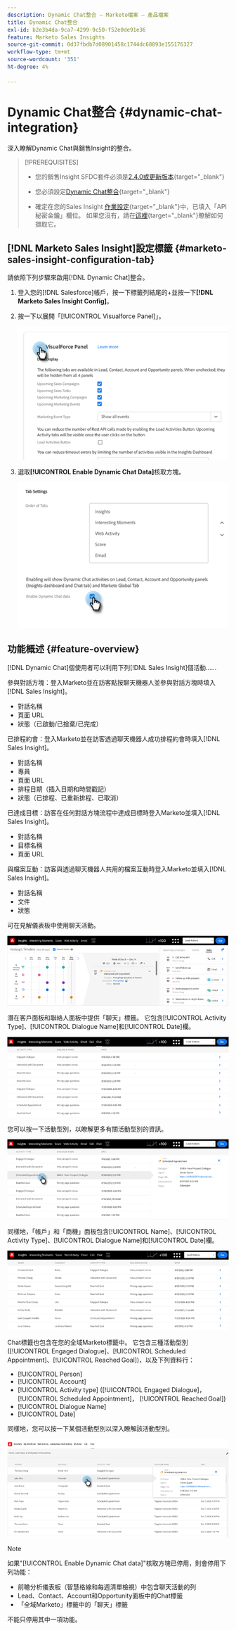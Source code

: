 ```yaml
---
description: Dynamic Chat整合 — Marketo檔案 — 產品檔案
title: Dynamic Chat整合
exl-id: b2e3b4da-9ca7-4299-9c50-f52e0de91e36
feature: Marketo Sales Insights
source-git-commit: 0d37fbdb7d08901458c1744dc68893e155176327
workflow-type: tm+mt
source-wordcount: '351'
ht-degree: 4%

---
```


# Dynamic Chat整合 {#dynamic-chat-integration}

深入瞭解Dynamic Chat與銷售Insight的整合。

>[!PREREQUISITES]
>
>* 您的銷售Insight SFDC套件必須是[2.4.0或更新版本](/help/marketo/product-docs/marketo-sales-insight/msi-for-salesforce/upgrading/upgrading-your-msi-package.md){target="_blank"}
>
>* 您必須設定[Dynamic Chat整合](/help/marketo/product-docs/demand-generation/dynamic-chat/dynamic-chat-overview.md){target="_blank"}
>
>* 確定在您的Sales Insight [作業設定](/help/marketo/product-docs/marketo-sales-insight/msi-for-salesforce/configuration/marketo-sales-insight-configuration-tab-in-salesforce.md#operational-settings){target="_blank"}中，已填入「API秘密金鑰」欄位。 如果您沒有，請在[這裡](/help/marketo/product-docs/marketo-sales-insight/msi-for-salesforce/configuration/configure-marketo-sales-insight-in-salesforce-enterprise-unlimited.md#configure-sales-insight-in-marketo){target="_blank"}瞭解如何擷取它。

## [!DNL Marketo Sales Insight]設定標籤 {#marketo-sales-insight-configuration-tab}

請依照下列步驟來啟用[!DNL Dynamic Chat]整合。

1. 登入您的[!DNL Salesforce]帳戶，按一下標籤列結尾的+並按一下&#x200B;**[!DNL Marketo Sales Insight Config]**。

1. 按一下以展開「[!UICONTROL Visualforce Panel]」。

   ![](assets/dynamic-chat-integration-1.png)

1. 選取&#x200B;**[!UICONTROL Enable Dynamic Chat Data]**&#x200B;核取方塊。

   ![](assets/dynamic-chat-integration-2.png)

## 功能概述 {#feature-overview}

[!DNL Dynamic Chat]個使用者可以利用下列[!DNL Sales Insight]個活動……

參與對話方塊：登入Marketo並在訪客點按聊天機器人並參與對話方塊時填入[!DNL Sales Insight]。

* 對話名稱
* 頁面 URL
* 狀態（已啟動/已捨棄/已完成）

已排程約會：登入Marketo並在訪客透過聊天機器人成功排程約會時填入[!DNL Sales Insight]。

* 對話名稱
* 專員
* 頁面 URL
* 排程日期（插入日期和時間戳記）
* 狀態（已排程、已重新排程、已取消）

已達成目標：訪客在任何對話方塊流程中達成目標時登入Marketo並填入[!DNL Sales Insight]。

* 對話名稱
* 目標名稱
* 頁面 URL

與檔案互動：訪客與透過聊天機器人共用的檔案互動時登入Marketo並填入[!DNL Sales Insight]。

* 對話名稱
* 文件
* 狀態

可在見解儀表板中使用聊天活動。

![](assets/dynamic-chat-integration-3.png)

潛在客戶面板和聯絡人面板中提供「聊天」標籤。 它包含[!UICONTROL Activity Type]、[!UICONTROL Dialogue Name]和[!UICONTROL Date]欄。

![](assets/dynamic-chat-integration-4.png)

您可以按一下活動型別，以瞭解更多有關活動型別的資訊。

![](assets/dynamic-chat-integration-5.png)

同樣地，「帳戶」和「商機」面板包含[!UICONTROL Name]、[!UICONTROL Activity Type]、[!UICONTROL Dialogue Name]和[!UICONTROL Date]欄。

![](assets/dynamic-chat-integration-6.png)

Chat標籤也包含在您的全域Marketo標籤中。 它包含三種活動型別([!UICONTROL Engaged Dialogue]、[!UICONTROL Scheduled Appointment]、[!UICONTROL Reached Goal])，以及下列資料行：

* [!UICONTROL Person]
* [!UICONTROL Account]
* [!UICONTROL Activity type] ([!UICONTROL Engaged Dialogue]， [!UICONTROL Scheduled Appointment]， [!UICONTROL Reached Goal])
* [!UICONTROL Dialogue Name]
* [!UICONTROL Date]

同樣地，您可以按一下某個活動型別以深入瞭解該活動型別。

![](assets/dynamic-chat-integration-7.png)

>[!NOTE]
>
>如果&quot;[!UICONTROL Enable Dynamic Chat data]&quot;核取方塊已停用，則會停用下列功能：
>
>* 前瞻分析儀表板（智慧格線和每週清單檢視）中包含聊天活動的列
>* Lead、Contact、Account和Opportunity面板中的Chat標籤
>* 「全域Marketo」標籤中的「聊天」標籤
>
>不能只停用其中一項功能。

